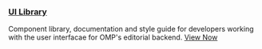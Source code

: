 
### <span class="fas fa-code"></span> [UI Library](/dev/ui-library/dev)

Component library, documentation and style guide for developers working with the user interfacae for OMP's editorial backend. [View Now](/dev/ui-library/dev)
